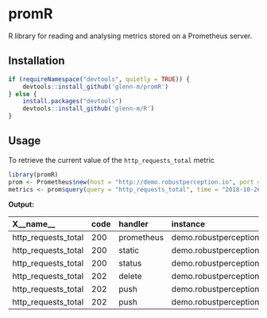 
<!-- README.md is generated from README.Rmd. Please edit that file -->

# promR

R library for reading and analysing metrics stored on a Prometheus
server.

## Installation

``` r
if (requireNamespace("devtools", quietly = TRUE)) {
    devtools::install_github('glenn-m/promR')
} else {
    install.packages("devtools")
    devtools::install_github('glenn-m/R')
}
```

## Usage

To retrieve the current value of the `http_requests_total` metric

``` r
library(promR)
prom <- Prometheus$new(host = "http://demo.robustperception.io", port = 9090)
metrics <- prom$query(query = "http_requests_total", time = "2018-10-26T20:10:51.781Z")
```

**Output:**

| X\_\_name\_\_         | code | handler    | instance                      | job         | method | timestamp      | value   |
| :-------------------- | :--- | :--------- | :---------------------------- | :---------- | :----- | :------------- | :------ |
| http\_requests\_total | 200  | prometheus | demo.robustperception.io:9091 | pushgateway | get    | 1540584651.781 | 2280738 |
| http\_requests\_total | 200  | static     | demo.robustperception.io:9091 | pushgateway | get    | 1540584651.781 | 5745    |
| http\_requests\_total | 200  | status     | demo.robustperception.io:9091 | pushgateway | get    | 1540584651.781 | 2268    |
| http\_requests\_total | 202  | delete     | demo.robustperception.io:9091 | pushgateway | delete | 1540584651.781 | 50      |
| http\_requests\_total | 202  | push       | demo.robustperception.io:9091 | pushgateway | post   | 1540584651.781 | 21      |
| http\_requests\_total | 202  | push       | demo.robustperception.io:9091 | pushgateway | put    | 1540584651.781 | 142551  |
